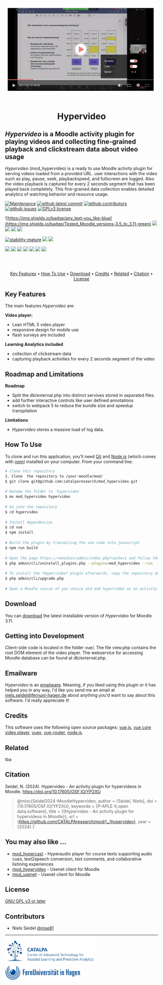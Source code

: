 <br>
<div align="center">

<img src="pix/hypervideo.png" width="500" />

</div>

<br>
<h1 align="center">Hypervideo</h1>

## *Hypervideo* is a Moodle activity plugin for playing videos and collecting fine-grained playback and clickstream data about video usage


*Hypervideo* (mod_hypervideo) is a ready to use Moodle activity plugin for serving videos loaded from a provided URL. user interactions with the video such as play, pause, seek, playbackspeed, and fullscreen are logged. Also the video playback is captured for every 2 seconds segment that has been played back completely. This fine-grained data collection enables detailed analytics of watching behavior and resource usage.

<!-- development-related badges -->
[![Maintenance](https://img.shields.io/badge/Maintained%3F-yes-green.svg)](https://github.com/CATALPAresearch/mod_hypervideo/commit-activity)
[![github latest commit](https://badgen.net/github/last-commit/CATALPAresearch/mod_hypervideo)](https://github.com/CATALPAresearch/mod_hypervideo/commit/)
[![github contributors](https://badgen.net/github/contributors/CATALPAresearch/mod_hypervideo)](https://github.com/CATALPAresearch/mod_hypervideo/contributors/)
[![github issues](https://img.shields.io/github/issues/CATALPAresearch/mod_hypervideo.svg)](https://github.com/CATALPAresearch/mod_hypervideo/issues/)
[![GPLv3 license](https://img.shields.io/badge/License-GPLv3-green.svg)](http://perso.crans.org/besson/LICENSE.html)

![https://img.shields.io/badge/any_text-you_like-blue](https://img.shields.io/badge/Tested_Moodle_versions-3.5_to_3.11-green)
![](https://img.shields.io/badge/PHP-7.4_to_8.0.29-green)
![](https://img.shields.io/badge/NPM-~10.2.3-green)
![](https://img.shields.io/badge/node.js-~18.17.0-green)
![](https://img.shields.io/badge/vue.js-2-green)

<!-- Maturity-related badges 
see: https://github.com/mkenney/software-guides/blob/master/STABILITY-BADGES.md
-->
[![stability-mature](https://img.shields.io/badge/stability-mature-008000.svg)](https://github.com/mkenney/software-guides/blob/master/STABILITY-BADGES.md#mature)
![](https://img.shields.io/badge/years_in_productive_use-3-darkgreen)
![](https://img.shields.io/badge/used_in_unique_courses-3-darkgreen)



<!-- AI-related and LA-related badges -->
<!-- 
https://nutrition-facts.ai/

Privacy Ladder Level
Feature is Optional
Model type
Base model
Base Model Trained with Customer Data
Customer Data is Shared with Model Vendor
Training Data Anonymized
Data Deletion
Human in the Loop
Data Retention
Compliance
-->
![](https://img.shields.io/badge/collects_clickstream_data-yes-blue)
![](https://img.shields.io/badge/collects_playback_data-yes-blue)
![](https://img.shields.io/badge/collects_scroll_data-no-blue)
![](https://img.shields.io/badge/collects_mouse_data-no-blue)
![](https://img.shields.io/badge/collects_audio_data-no-blue)
![](https://img.shields.io/badge/collects_video_data-no-blue)
![](https://img.shields.io/badge/data_shared_with_vendor-no-blue)



<br><br>
<p align="center" hidden>
  ![Screenshot of the GUI to read and annotate](./screenshot.png)
</p>

<p align="center">
  <a href="#key-features">Key Features</a> •
  <a href="#how-to-use">How To Use</a> •
  <a href="#download">Download</a> •
  <a href="#credits">Credits</a> •
  <a href="#related">Related</a> •
  <a href="#citation">Citation</a> •
  <a href="#license">License</a>
</p>


## Key Features

The main features *Hypervideo* are:

**Video player:**
* Lean HTML 5 video player
* responsive design for mobile use
* flash surveys are included

**Learning Analytics included**
* collection of clickstream data 
* capturing playback activities for every 2 seconds segment of the video 

## Roadmap and Limitations
**Roadmap**
* Split the db/external.php into distinct servives stored in separated files.
* add further interactive controls like user defined annotations
* switch to webpack 5 to reduce the bundle size and speedup transpilation

**Limitations**
- *Hypervideo* stores a massive load of log data. 

## How To Use

To clone and run this application, you'll need [Git](https://git-scm.com) and [Node.js](https://nodejs.org/en/download/) (which comes with [npm](http://npmjs.com)) installed on your computer. From your command line:

```bash
# Clone this repository
1. Clone  the repository to /your-moodle/mod/
$ git clone git@github.com:catalparesearch/mod_hypervideo.git

# Rename the folder to 'hypervideo'
$ mv mod_hypervideo hypervideo

# Go into the repository
$ cd hypervideo

# Install dependencies
$ cd vue
$ npm install

# Build the plugin by transpiling the vue code into javascript
$ npm run build

# Open the page https://<moodle>/admin/index.php?cache=1 and follow the install instructions for the plugin or
$ php admin/cli/uninstall_plugins.php --plugins=mod_hypervideo --run

# To install the *Hypervideo* plugin afterwards, copy the repository downloaded in the 1. step into the `mod` folder in the folder your Moodle installation is located in replacing the current `mod/hypervideo` folder containing the regular *Page* plugin. Now, login to your Moodle running as an administrator. The install/update GUI should open automatically. Just follow the steps the GUI presents to you and you should have installed the *Hypervideo* plugin successfully afterwards. As an alternative to using the GUI for installation, you can also run the update script from within the folder of your Moodle installation:
$ php admin/cli/upgrade.php

# Open a Moodle course of you choice and add hypervideo as an activity to your course.

```

## Download

You can [download](https://github.com/catalparesearch/mod_hypervideo/releases/tag/latest) the latest installable version of *Hypervideo* for Moodle 3.11.

## Getting into Development
Client-side code is located in the folder vue/. The file view.php contains the root DOM element of the video player. The webservice for accessing Moodle database can be found at db/external.php. 


## Emailware

*Hypervideo* is an [emailware](https://en.wiktionary.org/wiki/emailware). Meaning, if you liked using this plugin or it has helped you in any way, I'd like you send me an email at <niels.seidel@fernuni-hagen.de> about anything you'd want to say about this software. I'd really appreciate it!

## Credits

This software uses the following open source packages:
[vue.js](https://vuejs.org/), 
[vue core video player]( https://github.com/core-player/vue-core-video-player),
[vuex](https://vuex.vuejs.org/), 
[vue-router](https://router.vuejs.org/), 
[node.js](https://nodejs.org/).

## Related

tba

## Citation

Seidel, N. (2024). Hypervideo - An activity plugin for hypervideos in Moodle. https://doi.org/10.17605/OSF.IO/YP2XU

> @misc{Seidel2024-MoodleHypervideo,
author = {Seidel, Niels},
doi = {10.17605/OSF.IO/YP2XU},
keywords = {P-APLE-II,open data,software},
title = {{Hypervideo - An activity plugin for hypervideos in Moodle}},
url = {https://github.com/CATALPAresearch/mod{\_}hypervideo},
year = {2024}
}


## You may also like ...

* [mod_hypercast](https://github.com/nise/mod_hypercast) - Hyperaudio player for course texts supporting audio cues, text2speech conversion, text comments, and collaborative listining experiences 
* [mod_hypervideo](https//github.com/catalparesearch/mod_hypervideo) - Usenet client for Moodle
* [mod_usenet](https//github.com/catalparesearch/mod_usenet) - Usenet client for Moodle


## License

[GNU GPL v3 or later](http://www.gnu.org/copyleft/gpl.html)


## Contributors
* Niels Seidel [@nise81](https://twitter.com/nise81)

---
<a href="https://www.fernuni-hagen.de/english/research/clusters/catalpa/"><img src="pix/promotion/catalpa.jpg" width="300" /></a>
<a href="https://www.fernuni-hagen.de/"><img src="pix/promotion/fernuni.jpg" width="250" /></a>


